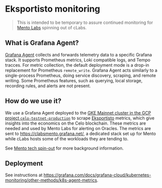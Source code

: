 # Eksportisto monitoring

> This is intended to be temporary to assure continued monitoring for [Mento Labs](https://www.mento.org/) spinning out of cLabs.

## What is Grafana Agent?

[Grafana Agent](https://grafana.com/docs/agent/latest/) collects and forwards telemetry data to a specific Grafana stack. It supports Prometheus metrics, Loki compatible logs, and Tempo tracces.
For metric collection, the default deployment mode is a drop-in replacement for Prometheus `remote_write`. Grafana Agent acts similarly to a single-process Prometheus, doing service discovery, scraping, and remote writing. Some Prometheus features, such as querying, local storage, recording rules, and alerts are not present.

## How do we use it?

We use a Grafana Agent deployed to the [GKE Mainnet cluster in the GCP project `celo-testnet-production`](https://github.com/celo-org/infrastructure/tree/master/terraform/root-modules/gcp/mainnet-gke) to scrape [Eksportisto](https://github.com/celo-org/eksportisto) metrics, which give insights into the economics on the Celo blockchain. These metrics are needed and used by Mento Labs for alerting on Oracles.
The metrics are sent to <https://clabsmento.grafana.net/>, a dedicated stack set up for Mento while cLabs hosts some of the workloads they are tending to.

See [Mento tech spin-out](https://docs.google.com/document/d/1g-2JvsgZk2cjSUO92s5IBUcvBfyDKSTgKKgkp9TOWVI/edit#) for more background information.

## Deployment

See instructions at <https://grafana.com/docs/grafana-cloud/kubernetes-monitoring/other-methods/k8s-agent-metrics>.
